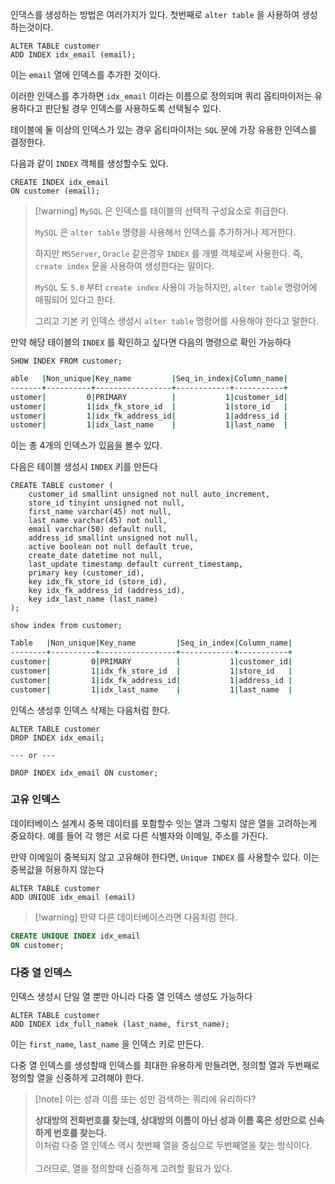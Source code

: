 
인댁스를 생성하는 방법은 여러가지가 있다.
첫번째로 `alter table`  을 사용하여 생성하는것이다.

```mysql
ALTER TABLE customer
ADD INDEX idx_email (email);
```

이는 `email` 열에 인덱스를 추가한 것이다.

이러한 인덱스를 추가하면 `idx_email` 이라는 이름으로 정의되며 쿼리 옵티마이저는 유용하다고 판단될 경우 인덱스를 사용하도록 선택될수 있다.

테이블에 둘 이상의 인덱스가 있는 경우 옵티마이저는 `SQL` 문에 가장 유용한 인덱스를 결정한다.

다음과 같이 `INDEX` 객체를 생성할수도 있다.

```mysql
CREATE INDEX idx_email
ON customer (email);
```

>[!warning] `MySQL`  은 인덱스를 테이블의 선택적 구성요소로 취급한다.
>
>`MySQL` 은 `alter table` 명령을 사용해서 인덱스를 추가하거나 제거한다.
>
>하지만 `MSServer`, `Oracle` 같은경우 `INDEX` 를 개별 객체로써 사용한다.
>즉, `create index` 문을 사용하여 생성한다는 말이다.
>
>`MySQL` 도 `5.0` 부터 `create index` 사용이 가능하지만, `alter table`  명령어에 매핑되어 있다고 한다.
>
>그리고 기본 키 인덱스 생성시 `alter table`  명령어를 사용해야 한다고 말한다.

만약 해당 테이블의 `INDEX` 를 확인하고 싶다면 다음의 명령으로 확인 가능하다

```mysql
SHOW INDEX FROM customer;
```

```sh
able   |Non_unique|Key_name         |Seq_in_index|Column_name|
-------+----------+-----------------+------------+-----------+
ustomer|         0|PRIMARY          |           1|customer_id|
ustomer|         1|idx_fk_store_id  |           1|store_id   |
ustomer|         1|idx_fk_address_id|           1|address_id |
ustomer|         1|idx_last_name    |           1|last_name  |
```

이는 총 4개의 인덱스가 있음을 볼수 있다.

다음은 테이블 생성시 `INDEX` 키를 만든다

```mysql
CREATE TABLE customer (
	customer_id smallint unsigned not null auto_increment,
	store_id tinyint unsigned not null,
	first_name varchar(45) not null,
	last_name varchar(45) not null,
	email varchar(50) default null,
	address_id smallint unsigned not null,
	active boolean not null default true,
	create_date datetime not null,
	last_update timestamp default current_timestamp,
	primary key (customer_id),
	key idx_fk_store_id (store_id),
	key idx_fk_address_id (address_id),
	key idx_last_name (last_name)
);

show index from customer;
```

```sh
Table   |Non_unique|Key_name         |Seq_in_index|Column_name|
--------+----------+-----------------+------------+-----------+
customer|         0|PRIMARY          |           1|customer_id|
customer|         1|idx_fk_store_id  |           1|store_id   |
customer|         1|idx_fk_address_id|           1|address_id |
customer|         1|idx_last_name    |           1|last_name  |
```

인덱스 생성후 인덱스 삭제는 다음처럼 한다.

```mysql
ALTER TABLE customer
DROP INDEX idx_email;

--- or ---

DROP INDEX idx_email ON customer; 
```

### 고유 인덱스

데이터베이스 설계시 중복 데이터를 포함할수 잇는 열과 그렇지 않은 열을 고려하는게 중요하다.
예를 들어 각 행은 서로 다른 식별자와 이메일, 주소를 가진다.

만약 이메일이 중복되지 않고 고유해야 한다면, `Unique INDEX` 를 사용할수 있다.
이는 중복값을 허용하지 않는다

```mysql
ALTER TABLE customer
ADD UNIQUE idx_email (email)
```

>[!warning] 만약 다른 데이터베이스라면 다음처럼 한다.
```sql
CREATE UNIQUE INDEX idx_email
ON customer;
```

### 다중 열 인덱스

인덱스 생성시 단일 열 뿐만 아니라 다중 열 인덱스 생성도 가능하다

```mysql
ALTER TABLE customer
ADD INDEX idx_full_namek (last_name, first_name);
```

이는 `first_name`, `last_name` 을 인덱스 키로 만든다.

다중 열 인덱스를 생성할때 인덱스를 최대한 유용하게 만들려면, 정의할 열과 두번째로 정의할 열을 신중하게 고려해야 한다.

>[!note] 이는 성과 이름 또는 성만 검색하는 쿼리에 유리하다?
>
>**상대방의 전화번호를 찾는데, 상대방의 이름이 아닌 성과 이름 혹은 성만으로 신속하게 번호를 찾는다.**<br> 이처럼 다중 열 인덱스 역시 첫번째 열을 중심으로 두번째열을 찾는 방식이다.<br><br>그러므로, 열을 정의할때 신중하게 고려할 필요가 있다. 

